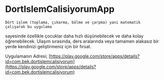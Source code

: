 # DortIslemCalisiyorumApp

    Dört işlem (toplama, çıkarma, bölme ve çarpma) yani matematik çalışarak bu uygulama 
sayesinde özellikle çocuklar daha hızlı düşünebilecek ve daha kolay öğrenebilecek. 
Ulaşım sırasında, ders aralarında veya tamamen alakasız bir yerde kendinizi 
geliştirmeniz için bir fırsat.

Uygulamanın Adresi;
[https://play.google.com/store/apps/details?id=com.bek.dortislemcalisiyorum](https://play.google.com/store/apps/details?id=com.bek.dortislemcalisiyorum)
